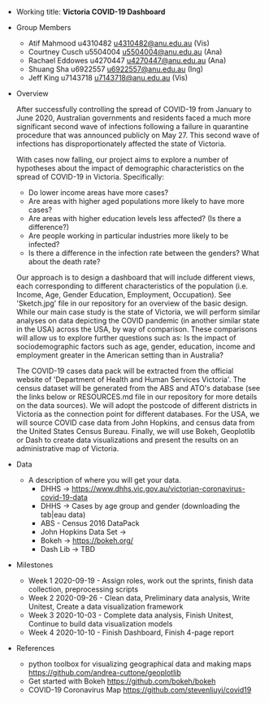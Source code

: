 - Working title: **Victoria COVID-19 Dashboard**

- Group Members
    - Atif Mahmood u4310482 u4310482@anu.edu.au (Vis)
    - Courtney Cusch u5504004 u5504004@anu.edu.au (Ana)
    - Rachael Eddowes u4270447 u4270447@anu.edu.au (Ana)
    - Shuang Sha u6922557 u6922557@anu.edu.au (Ing)
    - Jeff King u7143718 u7143718@anu.edu.au (Vis)

- Overview

    After successfully controlling the spread of COVID-19 from January to June 2020, 
    Australian governments and residents faced a much more significant second wave 
    of infections following a failure in quarantine procedure that was announced 
    publicly on May 27. This second wave of infections has disproportionately affected 
    the state of Victoria.
    
    With cases now falling, our project aims to explore a number of hypotheses about 
    the impact of demographic characteristics on the spread of COVID-19 in Victoria. 
    Specifically:
    - Do lower income areas have more cases?
    - Are areas with higher aged populations more likely to have more cases?
    - Are areas with higher education levels less affected? (Is there a difference?)
    - Are people working in particular industries more likely to be infected?
    - Is there a difference in the infection rate between the genders? What about the death rate?
    
    Our approach is to design a dashboard that will include different views, each corresponding
    to different characteristics of the population (i.e. Income, Age, Gender Education, 
    Employment, Occupation). See 'Sketch.jpg' file in our repository for an overview of the 
    basic design. While our main case study is the state of Victoria, we will perform similar 
    analyses on data depicting the COVID pandemic (in another similar state in the USA) across the USA, 
    by way of comparison. These comparisons will allow us to explore further questions such as: Is the impact of 
    sociodemographic factors such as age, gender, education, income and employment greater in the 
    American setting than in Australia?
    
    The COVID-19 cases data pack will be extracted from the official website of 'Department of 
    Health and Human Services Victoria'. The census dataset will be generated from the ABS and 
    ATO's database (see the links below or RESOURCES.md file in our repository for more details 
    on the data sources). We will adopt the postcode of different districts in Victoria as the 
    connection point for different databases. For the USA, we will source COVID case data from 
    John Hopkins, and census data from the United States Census Bureau. Finally, we will use 
    Bokeh, Geoplotlib or Dash to create data visualizations and present the results on an 
    administrative map of Victoria.
    
- Data
  - A description of where you will get your data.
    - DHHS -> https://www.dhhs.vic.gov.au/victorian-coronavirus-covid-19-data
    - DHHS -> Cases by age group and gender (downloading the tab|eau data)
    - ABS - Census 2016 DataPack
    - John Hopkins Data Set -> 
    - Bokeh -> https://bokeh.org/
    - Dash Lib -> TBD
    
- Milestones
  - Week 1 2020-09-19 - Assign roles, work out the sprints, finish data collection, preprocessing scripts
  - Week 2 2020-09-26 - Clean data, Preliminary data analysis, Write Unitest, Create a data visualization framework
  - Week 3 2020-10-03 - Complete data analysis, Finish Unitest, Continue to build data visualization models 
  - Week 4 2020-10-10 - Finish Dashboard, Finish 4-page report
 
   
- References
  - python toolbox for visualizing geographical data and making maps   https://github.com/andrea-cuttone/geoplotlib
  - Get started with Bokeh   https://github.com/bokeh/bokeh
  - COVID-19 Coronavirus Map  https://github.com/stevenliuyi/covid19
  
